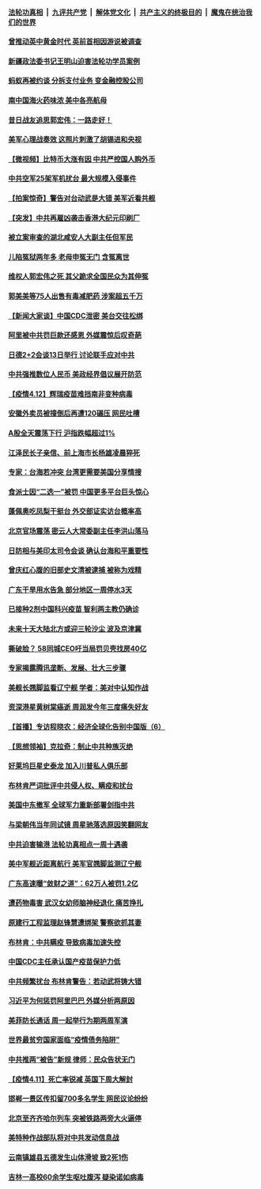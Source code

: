 

####  [法轮功真相](../../../../basic/blob/master/README.md?t=04130331) &nbsp;|&nbsp; [九评共产党](../../../../9ping.md/blob/master/README.md?t=04130331) &nbsp;|&nbsp; [解体党文化](../../../../jtdwh.md/blob/master/README.md?t=04130331)  &nbsp;|&nbsp; [共产主义的终极目的](../../../../gczydzjmd.md/blob/master/README.md?t=04130331) &nbsp;|&nbsp; [魔鬼在统治我们的世界](../../../../mgztzwmdsj.md/blob/master/README.md?t=04130331) 

#### [曾推动英中黄金时代 英前首相因游说被调查](../pages/nsc413/n12875370.md?t=04130331) 

#### [新疆政法委书记王明山迫害法轮功学员案例](../pages/nsc413/n12872717.md?t=04130331) 

#### [蚂蚁再被约谈 分拆支付业务 变金融控股公司](../pages/nsc413/n12875095.md?t=04130331) 

#### [南中国海火药味浓 美中各亮航母](../pages/nsc413/n12875243.md?t=04130331) 

#### [昔日战友追思郭宏伟：一路走好！](../pages/nsc413/n12875144.md?t=04130331) 

#### [美军心理战奏效 这照片刺激了胡锡进和央视](../pages/nsc413/n12875222.md?t=04130331) 

#### [【微视频】比特币大涨有因 中共严控国人购外币](../pages/nsc413/n12874883.md?t=04130331) 

#### [中共空军25架军机扰台 最大规模入侵事件](../pages/nsc413/n12875081.md?t=04130331) 

#### [【拍案惊奇】警告对台动武是大错 美军近看共舰](../pages/nsc413/n12873314.md?t=04130331) 

#### [【突发】中共再雇凶袭击香港大纪元印刷厂](../pages/nsc413/n12873647.md?t=04130331) 

#### [被立案审查的湖北咸安人大副主任但军民](../pages/nsc413/n12874559.md?t=04130331) 

#### [儿陷冤狱两年多 老母申冤无门 含冤离世](../pages/nsc413/n12869226.md?t=04130331) 

#### [维权人郭宏伟之死 其父跪求全国民众为其伸冤](../pages/nsc413/n12874669.md?t=04130331) 

#### [郭美美等75人出售有毒减肥药 涉案超五千万](../pages/nsc413/n12874579.md?t=04130331) 

#### [【新闻大家谈】中国CDC泄密 美台交往松绑](../pages/nsc413/n12870083.md?t=04130331) 

#### [阿里被中共罚巨款还感恩 外媒震惊后叹奇葩](../pages/nsc413/n12874747.md?t=04130331) 

#### [日德2+2会谈13日举行 讨论联手应对中共](../pages/nsc413/n12874750.md?t=04130331) 

#### [中共强推数位人民币 美政经界倡议展开防范](../pages/nsc413/n12874775.md?t=04130331) 

#### [【疫情4.12】辉瑞疫苗难挡南非变种病毒](../pages/nsc413/n12874304.md?t=04130331) 

#### [安徽外卖员被撞倒后再遭120碾压 网民吐槽](../pages/nsc413/n12874613.md?t=04130331) 

#### [A股全天震荡下行 沪指跌幅超过1%](../pages/nsc413/n12874380.md?t=04130331) 

#### [江泽民长子亲信、前上海市长杨雄凌晨猝死](../pages/nsc413/n12874340.md?t=04130331) 

#### [专家：台海若冲突 台湾更需要美国分享情搜](../pages/nsc413/n12873707.md?t=04130331) 

#### [食派士因“二选一”被罚 中国更多平台巨头惊心](../pages/nsc413/n12874011.md?t=04130331) 

#### [蓬佩奥吃凤梨干挺台 外交部证实访台概率高](../pages/nsc413/n12873816.md?t=04130331) 


#### [北京官场震荡 密云人大常委副主任李洪山落马](../pages/nsc413/n12874290.md?t=04130331) 

#### [日防相与美印太司令会谈 确认台海和平重要性](../pages/nsc413/n12873669.md?t=04130331) 

#### [曾庆红心腹的旧部史文清被逮捕 被称为戏精](../pages/nsc413/n12874083.md?t=04130331) 

#### [广东干旱用水告急 部分地区一周停水3天](../pages/nsc413/n12874022.md?t=04130331) 

#### [已接种2剂中国科兴疫苗 智利两主教仍确诊](../pages/nsc413/n12874075.md?t=04130331) 

#### [未来十天大陆北方或迎三轮沙尘 波及京津冀](../pages/nsc413/n12873982.md?t=04130331) 

#### [撕破脸？ 58同城CEO吁当局罚贝壳找房40亿](../pages/nsc413/n12873352.md?t=04130331) 

#### [专家揭露腾讯垄断、发展、壮大三步骤](../pages/nsc413/n12873130.md?t=04130331) 

#### [美舰长翘脚监看辽宁舰 学者：美对中认知作战](../pages/nsc413/n12873570.md?t=04130331) 

#### [资深港星黄树棠癌逝 周润发今年三度痛失好友](../pages/nsc413/n12873184.md?t=04130331) 

#### [【首播】专访程晓农：经济全球化告别中国版（6）](../pages/nsc413/n12871927.md?t=04130331) 

#### [【思想领袖】克拉奇：制止中共种族灭绝](../pages/nsc413/n12859898.md?t=04130331) 

#### [好莱坞巨星史泰龙 加入川普私人俱乐部](../pages/nsc413/n12873058.md?t=04130331) 

#### [布林肯严词批评中共侵人权、瞒疫和扰台](../pages/nsc413/n12873017.md?t=04130331) 

#### [美国中东撤军 全球军力重新部署剑指中共](../pages/nsc413/n12873076.md?t=04130331) 

#### [与梁朝伟当年同试镜 周星驰落选原因笑翻网友](../pages/nsc413/n12872829.md?t=04130331) 

#### [中共迫害输港 法轮功真相点一周十遇袭](../pages/nsc413/n12873029.md?t=04130331) 

#### [美中军舰近距离航行 美军官翘脚监测辽宁舰](../pages/nsc413/n12872888.md?t=04130331) 

#### [广东高速曝“敛财之道”：62万人被罚1.2亿](../pages/nsc413/n12872935.md?t=04130331) 

#### [遭药物毒害 武汉女幼师脑神经退化 痛苦挣扎](../pages/nsc413/n12872368.md?t=04130331) 

#### [原建行工程监理赵锋慧遭绑架 警察欲抓其妻](../pages/nsc413/n12872859.md?t=04130331) 

#### [布林肯：中共瞒疫 导致病毒加速失控](../pages/nsc413/n12872839.md?t=04130331) 

#### [中国CDC主任承认国产疫苗保护力低](../pages/nsc413/n12872646.md?t=04130331) 

#### [中共频繁扰台 布林肯警告：若动武将铸大错](../pages/nsc413/n12872745.md?t=04130331) 

#### [习近平为何惩罚阿里巴巴 外媒分析两原因](../pages/nsc413/n12872665.md?t=04130331) 

#### [美菲防长通话 周一起举行为期两周军演](../pages/nsc413/n12872506.md?t=04130331) 

#### [世界最贫穷国家面临“疫情债务陷阱”](../pages/nsc413/n12872021.md?t=04130331) 

#### [中共推两“被告”新规 律师：民众告状无门](../pages/nsc413/n12872464.md?t=04130331) 

#### [【疫情4.11】死亡率锐减 英国下周大解封](../pages/nsc413/n12872308.md?t=04130331) 

#### [邯郸一景区传扣留700多名学生 网民议论纷纷](../pages/nsc413/n12872372.md?t=04130331) 

#### [北京至齐齐哈尔列车 突被铁路两旁大火逼停](../pages/nsc413/n12872307.md?t=04130331) 

#### [美特种作战部队将对中共发动信息战](../pages/nsc413/n12870566.md?t=04130331) 

#### [云南镇雄县五德发生山体滑坡 致2死1伤](../pages/nsc413/n12872302.md?t=04130331) 

#### [吉林一高校60余学生呕吐腹泻 疑染诺如病毒](../pages/nsc413/n12872279.md?t=04130331) 

